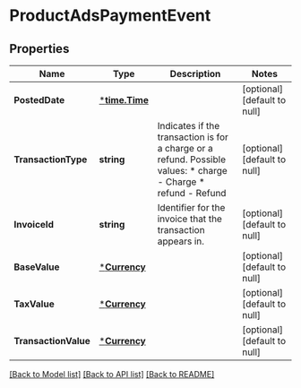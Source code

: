 # ProductAdsPaymentEvent

## Properties
Name | Type | Description | Notes
------------ | ------------- | ------------- | -------------
**PostedDate** | [***time.Time**](time.Time.md) |  | [optional] [default to null]
**TransactionType** | **string** | Indicates if the transaction is for a charge or a refund.  Possible values:  * charge - Charge  * refund - Refund | [optional] [default to null]
**InvoiceId** | **string** | Identifier for the invoice that the transaction appears in. | [optional] [default to null]
**BaseValue** | [***Currency**](Currency.md) |  | [optional] [default to null]
**TaxValue** | [***Currency**](Currency.md) |  | [optional] [default to null]
**TransactionValue** | [***Currency**](Currency.md) |  | [optional] [default to null]

[[Back to Model list]](../README.md#documentation-for-models) [[Back to API list]](../README.md#documentation-for-api-endpoints) [[Back to README]](../README.md)

